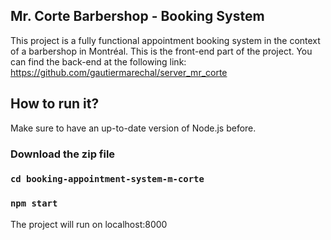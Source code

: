 ## Mr. Corte Barbershop - Booking System
This project is a fully functional appointment booking system in the context of a barbershop in Montréal. This is the front-end part of the project. 
You can find the back-end at the following link: https://github.com/gautiermarechal/server_mr_corte 

## How to run it?
Make sure to have an up-to-date version of Node.js before.

### Download the zip file

### `cd booking-appointment-system-m-corte`

### `npm start`
The project will run on localhost:8000